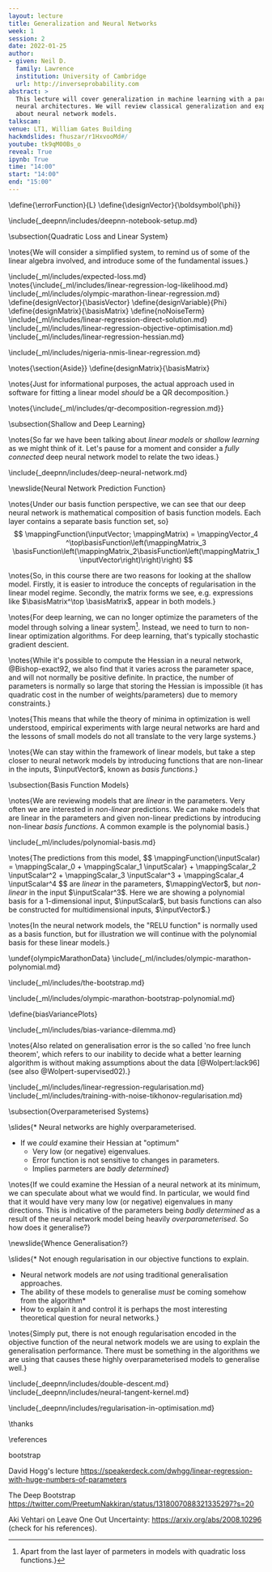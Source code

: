 ```yaml
---
layout: lecture
title: Generalization and Neural Networks
week: 1
session: 2
date: 2022-01-25
author:
- given: Neil D.
  family: Lawrence
  institution: University of Cambridge
  url: http://inverseprobability.com
abstract: >
  This lecture will cover generalization in machine learning with a particular focus on
  neural architectures. We will review classical generalization and explore what's different
  about neural network models.
talkscam:
venue: LT1, William Gates Building
hackmdslides: fhuszar/r1HxvooMd#/
youtube: tk9qM00Bs_o
reveal: True
ipynb: True
time: "14:00"
start: "14:00"
end: "15:00"
---
```


\define{\errorFunction}{L}
\define{\designVector}{\boldsymbol{\phi}}

\include{_deepnn/includes/deepnn-notebook-setup.md}

\subsection{Quadratic Loss and Linear System}

\notes{We will consider a simplified system, to remind us of some of the linear algebra involved, and introduce some of the fundamental issues.}

\include{_ml/includes/expected-loss.md}
\notes{\include{_ml/includes/linear-regression-log-likelihood.md}
\include{_ml/includes/olympic-marathon-linear-regression.md}
\define{designVector}{\basisVector}
\define{designVariable}{Phi}
\define{designMatrix}{\basisMatrix}
\define{noNoiseTerm}
\include{_ml/includes/linear-regression-direct-solution.md}
\include{_ml/includes/linear-regression-objective-optimisation.md}
\include{_ml/includes/linear-regression-hessian.md}

\include{_ml/includes/nigeria-nmis-linear-regression.md}

\notes{\section{Aside}}
\define{designMatrix}{\basisMatrix}

\notes{Just for informational purposes, the actual approach used in software for fitting a linear model *should* be a QR decomposition.}

\notes{\include{_ml/includes/qr-decomposition-regression.md}}

\subsection{Shallow and Deep Learning}

\notes{So far we have been talking about *linear models* or *shallow learning* as we might think of it. Let's pause for a moment and consider a *fully connected* deep neural network model to relate the two ideas.}

\include{_deepnn/includes/deep-neural-network.md}

\newslide{Neural Network Prediction Function}

\notes{Under our basis function perspective, we can see that our deep neural network is mathematical composition of basis function models. Each layer contains a separate basis function set, so}
$$
 \mappingFunction(\inputVector; \mappingMatrix)  =  \mappingVector_4 ^\top\basisFunction\left(\mappingMatrix_3 \basisFunction\left(\mappingMatrix_2\basisFunction\left(\mappingMatrix_1 \inputVector\right)\right)\right)
$$

\notes{So, in this course there are two reasons for looking at the shallow model. Firstly, it is easier to introduce the concepts of regularisation in the linear model regime. Secondly, the matrix forms we see, e.g. expressions like $\basisMatrix^\top \basisMatrix$, appear in both models.}

\notes{For deep learning, we can no longer optimize the parameters of the model through solving a linear system[^quadratic]. Instead, we need to turn to non-linear optimization algorithms. For deep learning, that's typically stochastic gradient descient.

[^quadratic]: Apart from the last layer of parmeters in models with quadratic loss functions.}

\notes{While it's possible to compute the Hessian in a neural network, @Bishop-exact92, we also find that it varies across the parameter space, and will not normally be positive definite. In practice, the number of parameters is normally so large that storing the Hessian is impossible (it has quadratic cost in the number of weights/parameters) due to memory constraints.}

\notes{This means that while the theory of minima in optimization is well understood, empirical experiments with large neural networks are hard and the lessons of small models do not all translate to the very large systems.}

\notes{We can stay within the framework of linear models, but take a step closer to neural network models by introducing functions that are non-linear in the inputs, $\inputVector$, known as *basis functions*.}

\subsection{Basis Function Models}

\notes{We are reviewing models that are *linear* in the parameters. Very often we are interested in *non-linear* predictions. We can make models that are linear in the parameters and given non-linear predictions by introducing non-linear *basis functions*. A common example is the polynomial basis.}

\include{_ml/includes/polynomial-basis.md}

\notes{The predictions from this model,
$$
\mappingFunction(\inputScalar) = \mappingScalar_0 + \mappingScalar_1 \inputScalar} + \mappingScalar_2 \inputScalar^2 + \mappingScalar_3 \inputScalar^3 + \mappingScalar_4 \inputScalar^4
$$
are *linear* in the parameters, $\mappingVector$, but *non-linear* in the input $\inputScalar^3$. Here we are showing a polynomial basis for a 1-dimensional input, $\inputScalar$, but basis functions can also be constructed for multidimensional inputs, $\inputVector$.}

\notes{In the neural network models, the "RELU function" is normally used as a basis function, but for illustration we will continue with the polynomial basis for these linear models.}

\undef{olympicMarathonData}
\include{_ml/includes/olympic-marathon-polynomial.md}

\include{_ml/includes/the-bootstrap.md}

\include{_ml/includes/olympic-marathon-bootstrap-polynomial.md}

\define{biasVariancePlots}

\include{_ml/includes/bias-variance-dilemma.md}

\notes{Also related on generalisation error is the so called 'no free lunch theorem', which refers to our inability to decide what a better learning algorithm is without making assumptions about the data [@Wolpert:lack96] (see also @Wolpert-supervised02).}

\include{_ml/includes/linear-regression-regularisation.md}
\include{_ml/includes/training-with-noise-tikhonov-regularisation.md}
<!--include{_ml/includes/bayesian-interpretation-of-regularisation.md}-->

\subsection{Overparameterised Systems}

\slides{* Neural networks are highly overparameterised.
* If we *could* examine their Hessian at "optimum"
  * Very low (or negative) eigenvalues.
  * Error function is not sensitive to changes in parameters.
  * Implies parmeters are *badly determined*}
  

\notes{If we could examine the Hessian of a neural network at its minimum, we can speculate about what we would find. In particular, we would find that it would have very many low (or negative) eigenvalues in many directions. This is indicative of the parameters being *badly determined* as a result of the neural network model being heavily *overparameterised*. So how does it generalise?}

\newslide{Whence Generalisation?}

\slides{* Not enough regularisation in our objective functions to explain.
* Neural network models are *not* using traditional generalisation approaches.
* The ability of these models to generalise *must* be coming somehow from the algorithm*
* How to explain it and control it is perhaps the most interesting theoretical question for neural networks.}

\notes{Simply put, there is not enough regularisation encoded in the objective function of the neural network models we are using to explain the generalisation performance. There must be something in the algorithms we are using that causes these highly overparameterised models to generalise well.}

\include{_deepnn/includes/double-descent.md}
\include{_deepnn/includes/neural-tangent-kernel.md}

\include{_deepnn/includes/regularisation-in-optimisation.md}

\thanks

\references



bootstrap




David Hogg's lecture <https://speakerdeck.com/dwhgg/linear-regression-with-huge-numbers-of-parameters>



The Deep Bootstrap <https://twitter.com/PreetumNakkiran/status/1318007088321335297?s=20>

Aki Vehtari on Leave One Out Uncertainty: <https://arxiv.org/abs/2008.10296> (check for his references).





